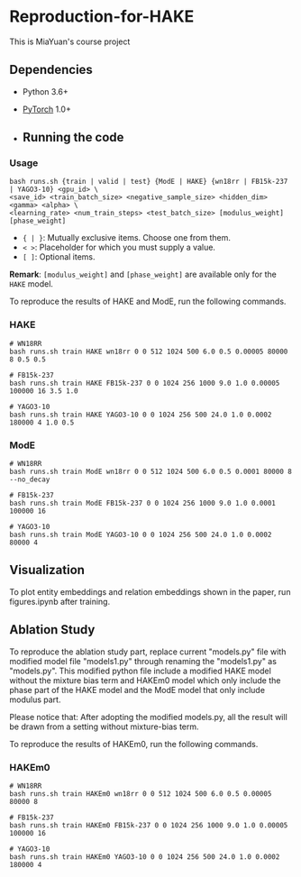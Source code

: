 # Reproduction-for-HAKE
This is MiaYuan's course project

## Dependencies
- Python 3.6+
- [PyTorch](http://pytorch.org/) 1.0+

- ## Running the code 

### Usage
```
bash runs.sh {train | valid | test} {ModE | HAKE} {wn18rr | FB15k-237 | YAGO3-10} <gpu_id> \
<save_id> <train_batch_size> <negative_sample_size> <hidden_dim> <gamma> <alpha> \
<learning_rate> <num_train_steps> <test_batch_size> [modulus_weight] [phase_weight]
```
- `{ | }`: Mutually exclusive items. Choose one from them.
- `< >`: Placeholder for which you must supply a value.
- `[ ]`: Optional items.

**Remark**: `[modulus_weight]` and `[phase_weight]` are available only for the `HAKE` model.

To reproduce the results of HAKE and ModE, run the following commands.

### HAKE
```
# WN18RR
bash runs.sh train HAKE wn18rr 0 0 512 1024 500 6.0 0.5 0.00005 80000 8 0.5 0.5

# FB15k-237
bash runs.sh train HAKE FB15k-237 0 0 1024 256 1000 9.0 1.0 0.00005 100000 16 3.5 1.0

# YAGO3-10
bash runs.sh train HAKE YAGO3-10 0 0 1024 256 500 24.0 1.0 0.0002 180000 4 1.0 0.5
```

### ModE
```
# WN18RR
bash runs.sh train ModE wn18rr 0 0 512 1024 500 6.0 0.5 0.0001 80000 8 --no_decay

# FB15k-237
bash runs.sh train ModE FB15k-237 0 0 1024 256 1000 9.0 1.0 0.0001 100000 16

# YAGO3-10
bash runs.sh train ModE YAGO3-10 0 0 1024 256 500 24.0 1.0 0.0002 80000 4
```



## Visualization
To plot entity embeddings and relation embeddings shown in the paper, run figures.ipynb after training.

## Ablation Study
To reproduce the ablation study part, replace current "models.py" file with modified model file "models1.py" through renaming the "models1.py" as "models.py". This modified python file include a modified HAKE model without the mixture bias term and HAKEm0 model which only include the phase part of the HAKE model and the ModE model that only include modulus part.

Please notice that: After adopting the modified models.py, all the result will be drawn from a setting without mixture-bias term.

To reproduce the results of HAKEm0, run the following commands.

### HAKEm0
```
# WN18RR
bash runs.sh train HAKEm0 wn18rr 0 0 512 1024 500 6.0 0.5 0.00005 80000 8

# FB15k-237
bash runs.sh train HAKEm0 FB15k-237 0 0 1024 256 1000 9.0 1.0 0.00005 100000 16 

# YAGO3-10
bash runs.sh train HAKEm0 YAGO3-10 0 0 1024 256 500 24.0 1.0 0.0002 180000 4 
```
